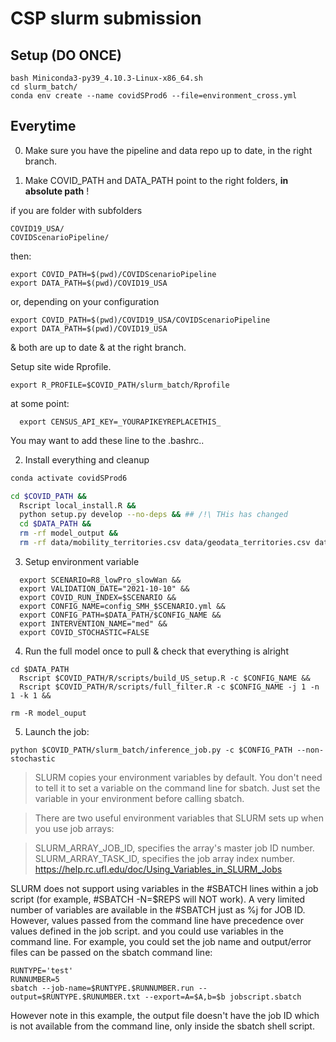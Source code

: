 # CSP slurm submission

## Setup (DO ONCE)

```
bash Miniconda3-py39_4.10.3-Linux-x86_64.sh
cd slurm_batch/
conda env create --name covidSProd6 --file=environment_cross.yml
```

## Everytime

0. Make sure you have the pipeline and data repo up to date, in the right branch.

1. Make COVID_PATH and DATA_PATH point to the right folders, **in absolute path** !

if you are folder with subfolders
```
COVID19_USA/
COVIDScenarioPipeline/
```
then:
```
export COVID_PATH=$(pwd)/COVIDScenarioPipeline
export DATA_PATH=$(pwd)/COVID19_USA
```
or, depending on your configuration
```
export COVID_PATH=$(pwd)/COVID19_USA/COVIDScenarioPipeline
export DATA_PATH=$(pwd)/COVID19_USA
```

& both are up to date & at the right branch.

Setup site wide Rprofile. 
```
export R_PROFILE=$COVID_PATH/slurm_batch/Rprofile
```

at some point:
```
  export CENSUS_API_KEY=_YOURAPIKEYREPLACETHIS_
```

You may want to add these line to the .bashrc..

2. Install everything and cleanup

```bash
conda activate covidSProd6

cd $COVID_PATH &&
  Rscript local_install.R &&
  python setup.py develop --no-deps && ## /!\ THis has changed
  cd $DATA_PATH && 
  rm -rf model_output && 
  rm -rf data/mobility_territories.csv data/geodata_territories.csv data/us_data.csv
```

3. Setup environment variable

```
  export SCENARIO=R8_lowPro_slowWan &&
  export VALIDATION_DATE="2021-10-10" &&
  export COVID_RUN_INDEX=$SCENARIO &&
  export CONFIG_NAME=config_SMH_$SCENARIO.yml &&
  export CONFIG_PATH=$DATA_PATH/$CONFIG_NAME &&
  export INTERVENTION_NAME="med" &&
  export COVID_STOCHASTIC=FALSE
```

4. Run the full model once to pull & check that everything is alright
```
cd $DATA_PATH
  Rscript $COVID_PATH/R/scripts/build_US_setup.R -c $CONFIG_NAME &&
  Rscript $COVID_PATH/R/scripts/full_filter.R -c $CONFIG_NAME -j 1 -n 1 -k 1 &&
```

```
rm -R model_ouput
```



5. Launch the job:
```
python $COVID_PATH/slurm_batch/inference_job.py -c $CONFIG_PATH --non-stochastic
```


> SLURM copies your environment variables by default. You don't need to tell it to set a variable on the command line for sbatch. Just set the variable in your environment before calling sbatch.

> There are two useful environment variables that SLURM sets up when you use job arrays:

> SLURM_ARRAY_JOB_ID, specifies the array's master job ID number.
> SLURM_ARRAY_TASK_ID, specifies the job array index number.
https://help.rc.ufl.edu/doc/Using_Variables_in_SLURM_Jobs

SLURM does not support using variables in the #SBATCH lines within a job script (for example,  #SBATCH -N=$REPS will NOT work).   A very limited number of variables are available in the #SBATCH just as %j for JOB ID.   However, values passed from the command line have precedence over values defined in the job script. and you could use variables in the command line.  For example, you could set the job name and output/error files can be passed on the sbatch command line:

```
RUNTYPE='test'
RUNNUMBER=5
sbatch --job-name=$RUNTYPE.$RUNNUMBER.run --output=$RUNTYPE.$RUNUMBER.txt --export=A=$A,b=$b jobscript.sbatch
```

However note in this example, the output file doesn't have the job ID which is not available from the command line, only inside the sbatch shell script.  
